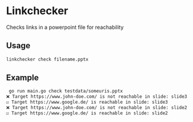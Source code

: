 # Linkchecker

Checks links in a powerpoint file for reachability

## Usage

```bash
linkchecker check filename.pptx
```

## Example

```bash
 go run main.go check testdata/someuris.pptx
❌ Target https://www.john-doe.com/ is not reachable in slide: slide3
☑️ Target https://www.google.de/ is reachable in slide: slide3
❌ Target https://www.john-doe.com/ is not reachable in slide: slide2
☑️ Target https://www.google.de/ is reachable in slide: slide2
```